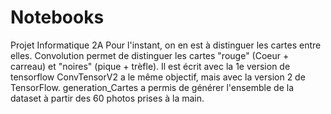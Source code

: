 # Notebooks
Projet Informatique 2A
Pour l'instant, on en est à distinguer les cartes entre elles.
Convolution permet de distinguer les cartes "rouge" (Coeur + carreau) et "noires" (pique + trèfle). Il est écrit avec la 1e version de tensorflow
ConvTensorV2 a le même objectif, mais avec la version 2 de TensorFlow.
generation_Cartes a permis de générer l'ensemble de la dataset à partir des 60 photos prises à la main.
